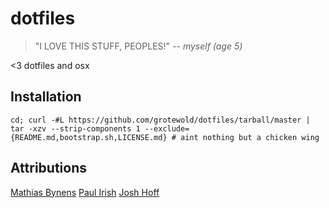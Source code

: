 dotfiles
========
> "I LOVE THIS STUFF, PEOPLES!"
>           *-- myself (age 5)*

<3 dotfiles and osx

Installation
------------
```
cd; curl -#L https://github.com/grotewold/dotfiles/tarball/master | tar -xzv --strip-components 1 --exclude={README.md,bootstrap.sh,LICENSE.md} # aint nothing but a chicken wing
```

Attributions
------------
[Mathias Bynens](https://mths.be/dotfiles)
[Paul Irish](https://github.com/paulirish/dotfiles)
[Josh Hoff](https://github.com/losingkeys/dotfiles)
